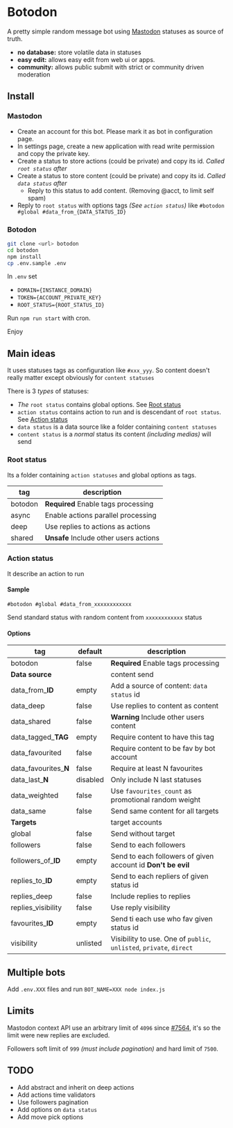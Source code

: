 # Botodon

A pretty simple random message bot using [Mastodon](https://joinmastodon.org) statuses as source of truth.

- **no database:** store volatile data in statuses
- **easy edit:** allows easy edit from web ui or apps.
- **community:** allows public submit with strict or community driven moderation

## Install
### Mastodon

- Create an account for this bot. Please mark it as bot in configuration page.
- In settings page, create a new application with read write permission and copy the private key.
- Create a status to store actions (could be private) and copy its id. *Called `root status` after*
- Create a status to store content (could be private) and copy its id. *Called `data status` after*
  - Reply to this status to add content. (Removing @acct, to limit self spam)
- Reply to `root status` with options tags *(See `action status`)* like `#botodon #global #data_from_{DATA_STATUS_ID}`

### Botodon

```sh
git clone <url> botodon
cd botodon
npm install
cp .env.sample .env
```

In `.env` set
- `DOMAIN={INSTANCE_DOMAIN}`
- `TOKEN={ACCOUNT_PRIVATE_KEY}`
- `ROOT_STATUS={ROOT_STATUS_ID}`

Run `npm run start` with cron.

Enjoy

## Main ideas

It uses statuses tags as configuration like `#xxx_yyy`. So content doesn't really matter except obviously for `content statuses`

There is 3 *types* of statuses:

- *The* `root status` contains global options. See [Root status](#root-status)
- `action status` contains action to run and is descendant of `root status`. See [Action status](#action-status)
- `data status` is a data source like a folder containing `content statuses`
- `content status` is a *normal* status its content *(including medias)* will send

### Root status

Its a folder containing `action statuses` and global options as tags.

tag | description
-- | --
botodon | **Required** Enable tags processing
async | Enable actions parallel processing
deep | Use replies to actions as actions
shared | **Unsafe** Include other users actions

### Action status

It describe an action to run

#### Sample

```
#botodon #global #data_from_xxxxxxxxxxxx
```

Send standard status with random content from `xxxxxxxxxxxx` status

#### Options

tag | default | description
-- | -- | --
botodon | false | **Required** Enable tags processing
**Data source** | | content send
data_from_**ID** | empty | Add a source of content: `data status` id
data_deep | false | Use replies to content as content
data_shared | false | **Warning** Include other users content
data_tagged_**TAG** | empty | Require content to have this tag
data_favourited | false | Require content to be fav by bot account
data_favourites_**N** | false | Require at least N favourites
data_last_**N** | disabled | Only include  N last statuses
data_weighted | false | Use `favourites_count` as promotional random weight
data_same | false | Send same content for all targets
**Targets** | | target accounts
global | false | Send without target
followers | false | Send to each followers
followers_of_**ID** | empty | Send to each followers of given account id **Don't be evil**
replies_to_**ID** | empty | Send to each repliers of given status id
replies_deep | false | Include replies to replies
replies_visibility | false | Use reply visibility
favourites_**ID** | empty | Send ti each use who fav given status id
visibility | unlisted | Visibility to use. One of `public`, `unlisted`, `private`, `direct`


## Multiple bots

Add `.env.XXX` files and run `BOT_NAME=XXX node index.js`

## Limits

Mastodon context API use an arbitrary limit of `4096` since [#7564](https://github.com/tootsuite/mastodon/pull/7564), it's so the limit were new replies are excluded.

Followers soft limit of `999` *(must include pagination)* and hard limit of `7500`.

## TODO

- Add abstract and inherit on deep actions
- Add actions time validators
- Use followers pagination
- Add options on `data status`
- Add move pick options
